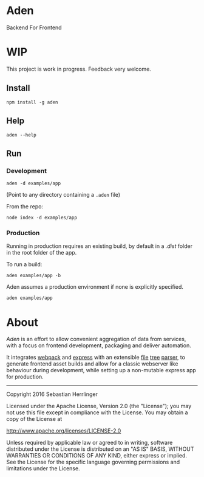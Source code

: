 # Aden
Backend For Frontend

# WIP
This project is work in progress. Feedback very welcome.

## Install
```
npm install -g aden
```

## Help
```
aden --help
```

## Run
### Development
```
aden -d examples/app
```
(Point to any directory containing a `.aden` file)

From the repo:
```
node index -d examples/app
```

### Production
Running in production requires an existing build,
by default in a _.dist_ folder in the root folder of the app.

To run a build:
```
aden examples/app -b
```

Aden assumes a production environment if none is explicitly specified.
```
aden examples/app
```

# About
_Aden_ is an effort to allow convenient aggregation of data from services,
with a focus on frontend development, packaging and deliver automation.

It integrates [webpack](https://github.com/webpack/webpack) and
[express](http://expressjs.com/) with an extensible [file](https://en.wikipedia.org/wiki/Computer_file) [tree](https://en.wikipedia.org/wiki/Tree_(data_structure)) [parser](https://en.wikipedia.org/wiki/Parsing),
to generate frontend asset builds and allow for a classic webserver like behaviour
during development, while setting up a non-mutable express app for production.


---
Copyright 2016 Sebastian Herrlinger

Licensed under the Apache License, Version 2.0 (the "License");
you may not use this file except in compliance with the License.
You may obtain a copy of the License at

 http://www.apache.org/licenses/LICENSE-2.0

Unless required by applicable law or agreed to in writing, software
distributed under the License is distributed on an "AS IS" BASIS,
WITHOUT WARRANTIES OR CONDITIONS OF ANY KIND, either express or implied.
See the License for the specific language governing permissions and
limitations under the License.

